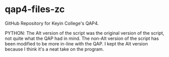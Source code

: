 # qap4-files-zc
GitHub Repository for Keyin College's QAP4.

PYTHON: The Alt version of the script was the original version of the script, not quite what the QAP had in mind. The non-Alt version of the script has been modified to be more in-line with the QAP. I kept the Alt version because I think it's a neat take on the program.
